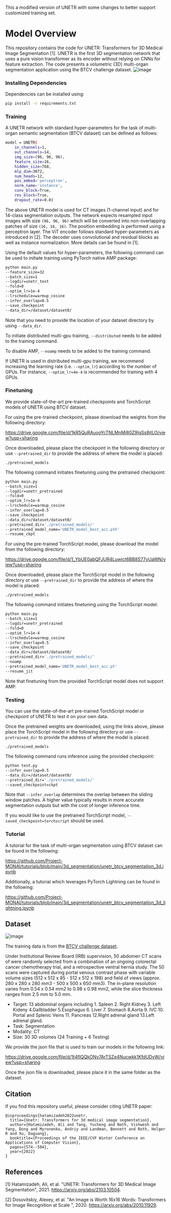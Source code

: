 This a modified version of UNETR with some changes to better support customized training set.

# Model Overview
This repository contains the code for UNETR: Transformers for 3D Medical Image Segmentation [1]. UNETR is the first 3D segmentation network that uses a pure vision transformer as its encoder without relying on CNNs for feature extraction.
The code presents a volumetric (3D) multi-organ segmentation application using the BTCV challenge dataset.
![image](https://lh3.googleusercontent.com/pw/AM-JKLU2eTW17rYtCmiZP3WWC-U1HCPOHwLe6pxOfJXwv2W-00aHfsNy7jeGV1dwUq0PXFOtkqasQ2Vyhcu6xkKsPzy3wx7O6yGOTJ7ZzA01S6LSh8szbjNLfpbuGgMe6ClpiS61KGvqu71xXFnNcyvJNFjN=w1448-h496-no?authuser=0)

### Installing Dependencies
Dependencies can be installed using:
``` bash
pip install -r requirements.txt
```

### Training

A UNETR network with standard hyper-parameters for the task of multi-organ semantic segmentation (BTCV dataset) can be defined as follows:

``` bash
model = UNETR(
    in_channels=1,
    out_channels=14,
    img_size=(96, 96, 96),
    feature_size=16,
    hidden_size=768,
    mlp_dim=3072,
    num_heads=12,
    pos_embed='perceptron',
    norm_name='instance',
    conv_block=True,
    res_block=True,
    dropout_rate=0.0)
```

The above UNETR model is used for CT images (1-channel input) and for 14-class segmentation outputs. The network expects
resampled input images with size ```(96, 96, 96)``` which will be converted into non-overlapping patches of size ```(16, 16, 16)```.
The position embedding is performed using a perceptron layer. The ViT encoder follows standard hyper-parameters as introduced in [2].
The decoder uses convolutional and residual blocks as well as instance normalization. More details can be found in [1].

Using the default values for hyper-parameters, the following command can be used to initiate training using PyTorch native AMP package:
``` bash
python main.py
--feature_size=32
--batch_size=1
--logdir=unetr_test
--fold=0
--optim_lr=1e-4
--lrschedule=warmup_cosine
--infer_overlap=0.5
--save_checkpoint
--data_dir=/dataset/dataset0/
```

Note that you need to provide the location of your dataset directory by using ```--data_dir```.

To initiate distributed multi-gpu training, ```--distributed``` needs to be added to the training command.

To disable AMP, ```--noamp``` needs to be added to the training command.

If UNETR is used in distributed multi-gpu training, we recommend increasing the learning rate (i.e. ```--optim_lr```)
according to the number of GPUs. For instance, ```--optim_lr=4e-4``` is recommended for training with 4 GPUs.

### Finetuning
We provide state-of-the-art pre-trained checkpoints and TorchScript models of UNETR using BTCV dataset.

For using the pre-trained checkpoint, please download the weights from the following directory:

https://drive.google.com/file/d/1kR5QuRAuooYcTNLMnMj80Z9IgSs8jtLO/view?usp=sharing

Once downloaded, please place the checkpoint in the following directory or use ```--pretrained_dir``` to provide the address of where the model is placed:

```./pretrained_models```

The following command initiates finetuning using the pretrained checkpoint:
``` bash
python main.py
--batch_size=1
--logdir=unetr_pretrained
--fold=0
--optim_lr=1e-4
--lrschedule=warmup_cosine
--infer_overlap=0.5
--save_checkpoint
--data_dir=/dataset/dataset0/
--pretrained_dir='./pretrained_models/'
--pretrained_model_name='UNETR_model_best_acc.pth'
--resume_ckpt
```

For using the pre-trained TorchScript model, please download the model from the following directory:

https://drive.google.com/file/d/1_YbUE0abQFJUR4Luwict6BB8S77yUaWN/view?usp=sharing

Once downloaded, please place the TorchScript model in the following directory or use ```--pretrained_dir``` to provide the address of where the model is placed:

```./pretrained_models```

The following command initiates finetuning using the TorchScript model:
``` bash
python main.py
--batch_size=1
--logdir=unetr_pretrained
--fold=0
--optim_lr=1e-4
--lrschedule=warmup_cosine
--infer_overlap=0.5
--save_checkpoint
--data_dir=/dataset/dataset0/
--pretrained_dir='./pretrained_models/'
--noamp
--pretrained_model_name='UNETR_model_best_acc.pt'
--resume_jit
```
Note that finetuning from the provided TorchScript model does not support AMP.


### Testing
You can use the state-of-the-art pre-trained TorchScript model or checkpoint of UNETR to test it on your own data.

Once the pretrained weights are downloaded, using the links above, please place the TorchScript model in the following directory or
use ```--pretrained_dir``` to provide the address of where the model is placed:

```./pretrained_models```

The following command runs inference using the provided checkpoint:
``` bash
python test.py
--infer_overlap=0.5
--data_dir=/dataset/dataset0/
--pretrained_dir='./pretrained_models/'
--saved_checkpoint=ckpt
```

Note that ```--infer_overlap``` determines the overlap between the sliding window patches. A higher value typically results in more accurate segmentation outputs but with the cost of longer inference time.

If you would like to use the pretrained TorchScript model, ```--saved_checkpoint=torchscript``` should be used.

### Tutorial
A tutorial for the task of multi-organ segmentation using BTCV dataset can be found in the following:

https://github.com/Project-MONAI/tutorials/blob/main/3d_segmentation/unetr_btcv_segmentation_3d.ipynb

Additionally, a tutorial which leverages PyTorch Lightning can be found in the following:

https://github.com/Project-MONAI/tutorials/blob/main/3d_segmentation/unetr_btcv_segmentation_3d_lightning.ipynb
## Dataset
![image](https://lh3.googleusercontent.com/pw/AM-JKLX0svvlMdcrchGAgiWWNkg40lgXYjSHsAAuRc5Frakmz2pWzSzf87JQCRgYpqFR0qAjJWPzMQLc_mmvzNjfF9QWl_1OHZ8j4c9qrbR6zQaDJWaCLArRFh0uPvk97qAa11HtYbD6HpJ-wwTCUsaPcYvM=w1724-h522-no?authuser=0)

The training data is from the [BTCV challenge dataset](https://www.synapse.org/#!Synapse:syn3193805/wiki/217752).

Under Institutional Review Board (IRB) supervision, 50 abdomen CT scans of were randomly selected from a combination of an ongoing colorectal cancer chemotherapy trial, and a retrospective ventral hernia study. The 50 scans were captured during portal venous contrast phase with variable volume sizes (512 x 512 x 85 - 512 x 512 x 198) and field of views (approx. 280 x 280 x 280 mm3 - 500 x 500 x 650 mm3). The in-plane resolution varies from 0.54 x 0.54 mm2 to 0.98 x 0.98 mm2, while the slice thickness ranges from 2.5 mm to 5.0 mm.

- Target: 13 abdominal organs including 1. Spleen 2. Right Kidney 3. Left Kideny 4.Gallbladder 5.Esophagus 6. Liver 7. Stomach 8.Aorta 9. IVC 10. Portal and Splenic Veins 11. Pancreas 12.Right adrenal gland 13.Left adrenal gland.
- Task: Segmentation
- Modality: CT
- Size: 30 3D volumes (24 Training + 6 Testing)


We provide the json file that is used to train our models in the following link:

https://drive.google.com/file/d/1t4fIQQkONv7ArTSZe4Nucwkk1KfdUDvW/view?usp=sharing

Once the json file is downloaded, please place it in the same folder as the dataset.

## Citation
If you find this repository useful, please consider citing UNETR paper:

```
@inproceedings{hatamizadeh2022unetr,
  title={Unetr: Transformers for 3d medical image segmentation},
  author={Hatamizadeh, Ali and Tang, Yucheng and Nath, Vishwesh and Yang, Dong and Myronenko, Andriy and Landman, Bennett and Roth, Holger R and Xu, Daguang},
  booktitle={Proceedings of the IEEE/CVF Winter Conference on Applications of Computer Vision},
  pages={574--584},
  year={2022}
}
```

## References
[1] Hatamizadeh, Ali, et al. "UNETR: Transformers for 3D Medical Image Segmentation", 2021. https://arxiv.org/abs/2103.10504.

[2] Dosovitskiy, Alexey, et al. "An Image is Worth 16x16 Words: Transformers for Image Recognition at Scale
", 2020. https://arxiv.org/abs/2010.11929.
